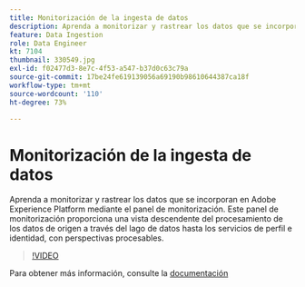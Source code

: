 ```yaml
---
title: Monitorización de la ingesta de datos
description: Aprenda a monitorizar y rastrear los datos que se incorporan en Adobe Experience Platform mediante el panel de monitorización. Este panel de monitorización proporciona una vista descendente del procesamiento de los datos de origen a través del lago de datos hasta los servicios de perfil e identidad en los niveles de origen, flujo de datos y ejecución de flujo de datos, con avisos procesables de manera oportuna.
feature: Data Ingestion
role: Data Engineer
kt: 7104
thumbnail: 330549.jpg
exl-id: f02477d3-8e7c-4f53-a547-b37d0c63c79a
source-git-commit: 17be24fe619139056a69190b98610644387ca18f
workflow-type: tm+mt
source-wordcount: '110'
ht-degree: 73%

---
```


# Monitorización de la ingesta de datos

Aprenda a monitorizar y rastrear los datos que se incorporan en Adobe Experience Platform mediante el panel de monitorización. Este panel de monitorización proporciona una vista descendente del procesamiento de los datos de origen a través del lago de datos hasta los servicios de perfil e identidad, con perspectivas procesables.

>[!VIDEO](https://video.tv.adobe.com/v/331776?quality=12&learn=on)

Para obtener más información, consulte la [documentación](https://experienceleague.adobe.com/docs/experience-platform/dataflows/ui/monitor-sources.html)
